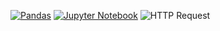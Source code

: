 [![Pandas](https://img.shields.io/badge/Pandas-150458?style=for-the-badge&logo=pandas&logoColor=white)](https://pandas.pydata.org/)
[![Jupyter Notebook](https://img.shields.io/badge/Jupyter-F37626?style=for-the-badge&logo=jupyter&logoColor=white)](https://jupyter.org/)
![HTTP Request](https://img.shields.io/badge/HTTP%20Request-9cf?style=for-the-badge)
